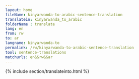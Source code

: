 ```yaml
---
layout: home
fileName: kinyarwanda-to-arabic-sentence-translation
translatein: kinyarwanda_to_arabic
folderName : translate
lang: en
from: rw
to: ar
langname: kinyarwanda-to
permalink: /rw/kinyarwanda-to-arabic-sentence-translation
tool: sentence-translations
matchurls: en&&rw&&ar
---
```

{% include section/translateinto.html %}
